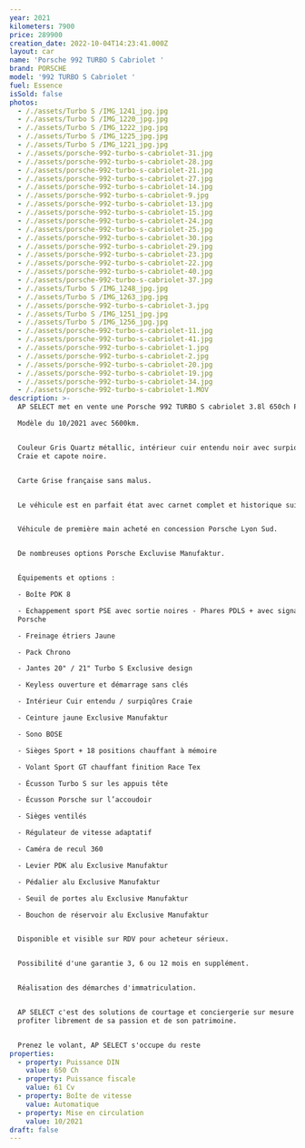 ```yaml
---
year: 2021
kilometers: 7900
price: 289900
creation_date: 2022-10-04T14:23:41.000Z
layout: car
name: 'Porsche 992 TURBO S Cabriolet '
brand: PORSCHE
model: '992 TURBO S Cabriolet '
fuel: Essence
isSold: false
photos:
  - /./assets/Turbo S /IMG_1241_jpg.jpg
  - /./assets/Turbo S /IMG_1220_jpg.jpg
  - /./assets/Turbo S /IMG_1222_jpg.jpg
  - /./assets/Turbo S /IMG_1225_jpg.jpg
  - /./assets/Turbo S /IMG_1221_jpg.jpg
  - /./assets/porsche-992-turbo-s-cabriolet-31.jpg
  - /./assets/porsche-992-turbo-s-cabriolet-28.jpg
  - /./assets/porsche-992-turbo-s-cabriolet-21.jpg
  - /./assets/porsche-992-turbo-s-cabriolet-27.jpg
  - /./assets/porsche-992-turbo-s-cabriolet-14.jpg
  - /./assets/porsche-992-turbo-s-cabriolet-9.jpg
  - /./assets/porsche-992-turbo-s-cabriolet-13.jpg
  - /./assets/porsche-992-turbo-s-cabriolet-15.jpg
  - /./assets/porsche-992-turbo-s-cabriolet-24.jpg
  - /./assets/porsche-992-turbo-s-cabriolet-25.jpg
  - /./assets/porsche-992-turbo-s-cabriolet-30.jpg
  - /./assets/porsche-992-turbo-s-cabriolet-29.jpg
  - /./assets/porsche-992-turbo-s-cabriolet-23.jpg
  - /./assets/porsche-992-turbo-s-cabriolet-22.jpg
  - /./assets/porsche-992-turbo-s-cabriolet-40.jpg
  - /./assets/porsche-992-turbo-s-cabriolet-37.jpg
  - /./assets/Turbo S /IMG_1248_jpg.jpg
  - /./assets/Turbo S /IMG_1263_jpg.jpg
  - /./assets/porsche-992-turbo-s-cabriolet-3.jpg
  - /./assets/Turbo S /IMG_1251_jpg.jpg
  - /./assets/Turbo S /IMG_1256_jpg.jpg
  - /./assets/porsche-992-turbo-s-cabriolet-11.jpg
  - /./assets/porsche-992-turbo-s-cabriolet-41.jpg
  - /./assets/porsche-992-turbo-s-cabriolet-1.jpg
  - /./assets/porsche-992-turbo-s-cabriolet-2.jpg
  - /./assets/porsche-992-turbo-s-cabriolet-20.jpg
  - /./assets/porsche-992-turbo-s-cabriolet-19.jpg
  - /./assets/porsche-992-turbo-s-cabriolet-34.jpg
  - /./assets/porsche-992-turbo-s-cabriolet-1.MOV
description: >-
  AP SELECT met en vente une Porsche 992 TURBO S cabriolet 3.8l 650ch PDK.

  Modèle du 10/2021 avec 5600km.


  Couleur Gris Quartz métallic, intérieur cuir entendu noir avec surpiqûres
  Craie et capote noire.


  Carte Grise française sans malus.


  Le véhicule est en parfait état avec carnet complet et historique suivi.


  Véhicule de première main acheté en concession Porsche Lyon Sud.


  De nombreuses options Porsche Excluvise Manufaktur.


  Équipements et options :

  - Boîte PDK 8

  - Echappement sport PSE avec sortie noires - Phares PDLS + avec signature
  Porsche

  - Freinage étriers Jaune

  - Pack Chrono

  - Jantes 20" / 21" Turbo S Exclusive design

  - Keyless ouverture et démarrage sans clés

  - Intérieur Cuir entendu / surpiqûres Craie

  - Ceinture jaune Exclusive Manufaktur

  - Sono BOSE

  - Sièges Sport + 18 positions chauffant à mémoire

  - Volant Sport GT chauffant finition Race Tex

  - Écusson Turbo S sur les appuis tête

  - Écusson Porsche sur l’accoudoir

  - Sièges ventilés

  - Régulateur de vitesse adaptatif

  - Caméra de recul 360

  - Levier PDK alu Exclusive Manufaktur

  - Pédalier alu Exclusive Manufaktur

  - Seuil de portes alu Exclusive Manufaktur

  - Bouchon de réservoir alu Exclusive Manufaktur


  Disponible et visible sur RDV pour acheteur sérieux.


  Possibilité d'une garantie 3, 6 ou 12 mois en supplément.


  Réalisation des démarches d'immatriculation.


  AP SELECT c'est des solutions de courtage et conciergerie sur mesure pour
  profiter librement de sa passion et de son patrimoine.


  Prenez le volant, AP SELECT s'occupe du reste
properties:
  - property: Puissance DIN
    value: 650 Ch
  - property: Puissance fiscale
    value: 61 Cv
  - property: Boîte de vitesse
    value: Automatique
  - property: Mise en circulation
    value: 10/2021
draft: false
---
```





